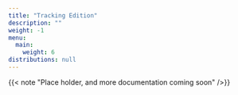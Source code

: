 ```yaml
---
title: "Tracking Edition"
description: ""
weight: -1
menu:
  main:
    weight: 6
distributions: null
---
```

{{< note "Place holder, and more documentation coming soon" />}}
